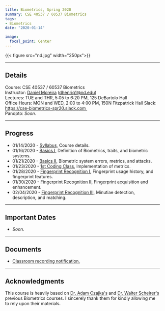 ```yaml
---
title: Biometrics, Spring 2020
summary: CSE 40537 / 60537 Biometrics
tags:
- Biometrics
date: "2020-01-14"

image:
  focal_point: Center
---
```

{{< figure src="nd.jpg" width="250px">}}

----------
## Details
Course: CSE 40537 / 60537 Biometrics  
Instructor: [Daniel Moreira](/) (dhenriq1@nd.edu)  
Lectures: TUE and THR, 5:05 to 6:20 PM, 125 DeBartolo Hall  
Office Hours: MON and WED, 2:00 to 4:00 PM, 150N Fitzpatrick Hall
Slack: https://cse-biometrics-spr20.slack.com   
Panopto: *Soon.*  

-----------
## Progress
* 01/14/2020 - [Syllabus,](/teaching/biometrics-spr20/lecture_00.pdf) Course details.
* 01/16/2020 - [Basics I,](/teaching/biometrics-spr20/lecture_01.pdf) Definition of Biometrics, traits, and biometric systems. 
* 01/21/2020 - [Basics II,](/teaching/biometrics-spr20/lecture_02.pdf) Biometric system errors, metrics, and attacks. 
* 01/23/2020 - [1st Coding Class,](/teaching/biometrics-spr20/lecture_03.zip) Implementation of metrics.
* 01/28/2020 - [Fingerprint Recognition I,](/teaching/biometrics-spr20/lecture_04.pdf) Fingerprint usage history, and fingerprint features.
* 01/30/2020 - [Fingerprint Recognition II,](/teaching/biometrics-spr20/lecture_05.pdf) Fingerprint acquisition and enhancement.
* 02/04/2020 - [Fingerprint Recognition III,](/teaching/biometrics-spr20/lecture_06.pdf) Minutiae detection, description, and matching.

------------------
## Important Dates
* *Soon.*

------------------
## Documents
* [Classroom recording notification.](/teaching/biometrics-spr20/panopto.pdf)    

------------------

## Acknowledgments
This course is heavily based on [Dr. Adam Czajka's](https://engineering.nd.edu/profiles/aczajka) and [Dr. Walter Scheirer's](https://www.wjscheirer.com/teaching/biometrics/yr2015fa/) previous Biometrics courses. I sincerely thank them for kindly allowing me to rely upon their materials.
 